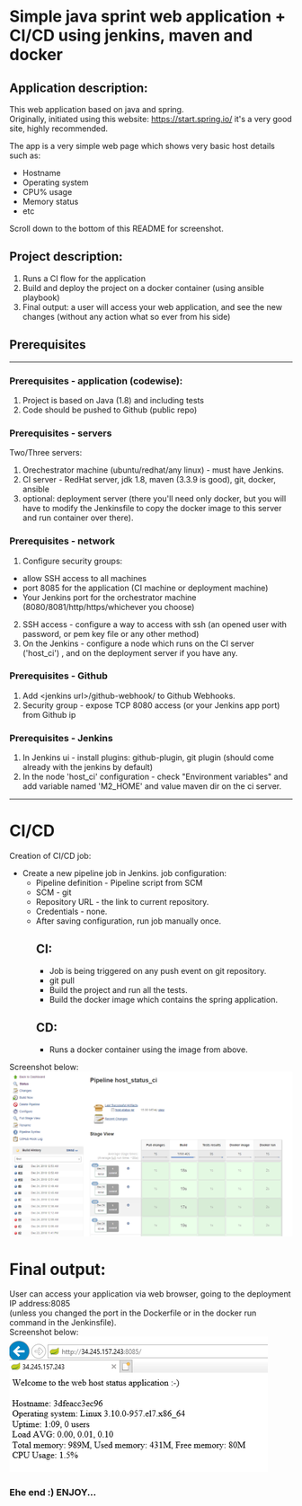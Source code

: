 # Simple java sprint web application + CI/CD using jenkins, maven and docker

## Application description:
This web application based on java and spring.  
Originally, initiated using this website: https://start.spring.io/ it's a very good site, highly recommended.  
  
The app is a very simple web page which shows very basic host details such as:
* Hostname
* Operating system
* CPU% usage
* Memory status
* etc  
  
Scroll down to the bottom of this README for screenshot.

## Project description:
1. Runs a CI flow for the application
2. Build and deploy the project on a docker container (using ansible playbook)
3. Final output: a user will access your web application, and see the new changes (without any action what so ever from his side)

## Prerequisites
----
### Prerequisites - application (codewise):  
1. Project is based on Java (1.8) and including tests  
2. Code should be pushed to Github (public repo)

### Prerequisites - servers
Two/Three servers:
1. Orechestrator machine (ubuntu/redhat/any linux) - must have Jenkins.
2. CI server - RedHat server, jdk 1.8, maven (3.3.9 is good), git, docker, ansible
3. optional: deployment server (there you'll need only docker, but you will have to modify the Jenkinsfile to copy the docker image to this server and run container over there).


### Prerequisites - network
1. Configure security groups:
- allow SSH access to all machines
- port 8085 for the application (CI machine or deployment machine)
- Your Jenkins port for the orchestrator machine (8080/8081/http/https/whichever you choose)
2. SSH access - configure a way to access with ssh (an opened user with password, or pem key file or any other method)
3. On the Jenkins - configure a node which runs on the CI server ('host_ci') , and on the deployment server if you have any.

### Prerequisites - Github 
1. Add \<jenkins url\>/github-webhook/ to Github Webhooks.
2. Security group - expose TCP 8080 access (or your Jenkins app port) from Github ip

### Prerequisites - Jenkins
1. In Jenkins ui - install plugins: github-plugin, git plugin (should come already with the jenkins by default)
5. In the node 'host_ci' configuration - check "Environment variables" and add variable named 'M2_HOME' and value maven dir on the ci server. 


----
# CI/CD 
Creation of CI/CD job:
* Create a new pipeline job in Jenkins. job configuration:   
  - Pipeline definition - Pipeline script from SCM
  - SCM - git
  - Repository URL - the link to current repository.
  - Credentials - none.
  - After saving configuration, run job manually once.
    ## CI:  
      - Job is being triggered on any push event on git repository.
      - git pull   
      - Build the project and run all the tests.
      - Build the docker image which contains the spring application.
    ## CD:  
      - Runs a docker container using the image from above.
  
Screenshot below:  
![Screenshot](images/cicd_screenshot.PNG)  
  

# Final output:
User can access your application via web browser, going to the deployment IP address:8085  
(unless you changed the port in the Dockerfile or in the docker run command in the Jenkinsfile).  
Screenshot below:  
![Screenshot](images/screenshot.PNG)


### Ehe end :) ENJOY...
